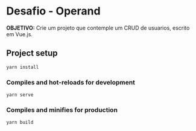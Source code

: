 # Desafio - Operand

**OBJETIVO:** Crie um projeto que contemple um CRUD de usuarios, escrito em Vue.js.

## Project setup

```
yarn install
```

### Compiles and hot-reloads for development

```
yarn serve
```

### Compiles and minifies for production

```
yarn build
```
